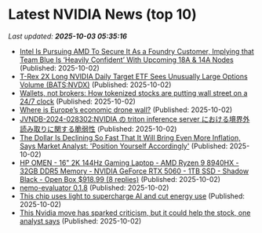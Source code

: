 # Latest NVIDIA News (top 10)
_Last updated: **2025-10-03 05:35:16**_

- [Intel Is Pursuing AMD To Secure It As a Foundry Customer, Implying that Team Blue Is ‘Heavily Confident’ With Upcoming 18A & 14A Nodes](https://wccftech.com/intel-is-pursuing-amd-to-secure-it-as-a-foundry-customer/) (Published: 2025-10-02)
- [T-Rex 2X Long NVIDIA Daily Target ETF Sees Unusually Large Options Volume (BATS:NVDX)](https://www.etfdailynews.com/2025/10/02/t-rex-2x-long-nvidia-daily-target-etf-sees-unusually-large-options-volume-batsnvdx/) (Published: 2025-10-02)
- [Wallets, not brokers: How tokenized stocks are putting wall street on a 24/7 clock](https://cryptoslate.com/wallets-not-brokers-how-tokenized-stocks-are-putting-wall-street-on-a-24-7-clock/) (Published: 2025-10-02)
- [Where is Europe’s economic drone wall?](https://www.euractiv.com/opinion/where-is-europes-economic-drone-wall/) (Published: 2025-10-02)
- [JVNDB-2024-028302:NVIDIA の triton inference server における境界外読み取りに関する脆弱性](http://vrda.jpcert.or.jp/feed/ja/JVNiPedia_JVNDB-2024-028302_AD_1.html) (Published: 2025-10-02)
- [The Dollar Is Declining So Fast That It Will Bring Even More Inflation, Says Market Analyst: 'Position Yourself Accordingly'](https://finance.yahoo.com/news/dollar-declining-fast-bring-even-023127482.html) (Published: 2025-10-02)
- [HP OMEN - 16" 2K 144Hz Gaming Laptop - AMD Ryzen 9 8940HX - 32GB DDR5 Memory - NVIDIA GeForce RTX 5060 - 1TB SSD - Shadow Black - Open Box $918.99 (8 replies)](https://slickdeals.net/f/18653419-hp-omen-16-2k-144hz-gaming-laptop-amd-ryzen-9-8940hx-32gb-ddr5-memory-nvidia-geforce-rtx-5060-1tb-ssd-shadow-black-open-box-918-99) (Published: 2025-10-02)
- [nemo-evaluator 0.1.8](https://pypi.org/project/nemo-evaluator/0.1.8/) (Published: 2025-10-02)
- [This chip uses light to supercharge AI and cut energy use](https://newatlas.com/materials/light-based-chip-ai-power-efficiency/) (Published: 2025-10-02)
- [This Nvidia move has sparked criticism, but it could help the stock, one analyst says](https://biztoc.com/x/ea08f4d197867458) (Published: 2025-10-02)
